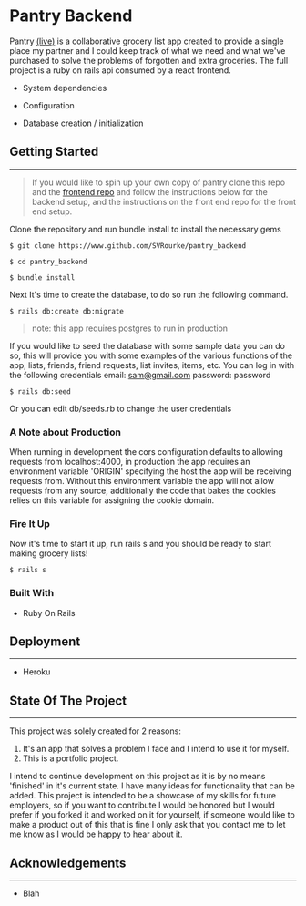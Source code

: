 # **Pantry Backend**
Pantry [(live)](https://pantry.svrourke.com) is a collaborative grocery list app created to provide a single place my partner and I could keep track of what we need and what we've purchased to solve the problems of forgotten and extra groceries. The full project is a ruby on rails api consumed by a react frontend.

* System dependencies

* Configuration

* Database creation / initialization

## Getting Started
---

> If you would like to spin up your own copy of pantry clone this repo and the [frontend repo](https://github.com) and follow the instructions below for the backend setup, and the instructions on the front end repo for the front end setup.

Clone the repository and run bundle install to install the necessary gems
```
$ git clone https://www.github.com/SVRourke/pantry_backend

$ cd pantry_backend

$ bundle install
```

Next It's time to create the database, to do so run the following command.
```
$ rails db:create db:migrate
```
> note: this app requires postgres to run in production

If you would like to seed the database with some sample data you can do so, this will provide you with some examples of the various functions of the app, lists, friends, friend requests, list invites, items, etc. You can log in with the following credentials email: sam@gmail.com password: password
```
$ rails db:seed
```
Or you can edit db/seeds.rb to change the user credentials

### **A Note about Production**
When running in development the cors configuration defaults to allowing requests from localhost:4000, in production the app requires an environment variable 'ORIGIN' specifying the host the app will be receiving requests from. Without this environment variable the app will not allow requests from any source, additionally the code that bakes the cookies relies on this variable for assigning the cookie domain. 

### **Fire It Up**
Now it's time to start it up, run rails s and you should be ready to start making grocery lists!
```
$ rails s
```
### Built With
* Ruby On Rails
## Deployment
---
* Heroku
## State Of The Project
---
This project was solely created for 2 reasons:
1. It's an app that solves a problem I face and I intend to use it for myself.
2. This is a portfolio project.

I intend to continue development on this project as it is by no means 'finished' in it's current state. I have many ideas for functionality that can be added.  This project is intended to be a showcase of my skills for future employers, so  if you want to contribute I would be honored but I would prefer if you forked it and worked on it for yourself, if someone would like to make a product out of this that is fine I only ask that you contact me to let me know as I would be happy to hear about it.

## Acknowledgements
---
* Blah